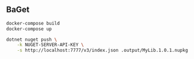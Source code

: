 ## BaGet

```bash
docker-compose build
docker-compose up
```

```bash
dotnet nuget push \
    -k NUGET-SERVER-API-KEY \
    -s http://localhost:7777/v3/index.json .output/MyLib.1.0.1.nupkg
```